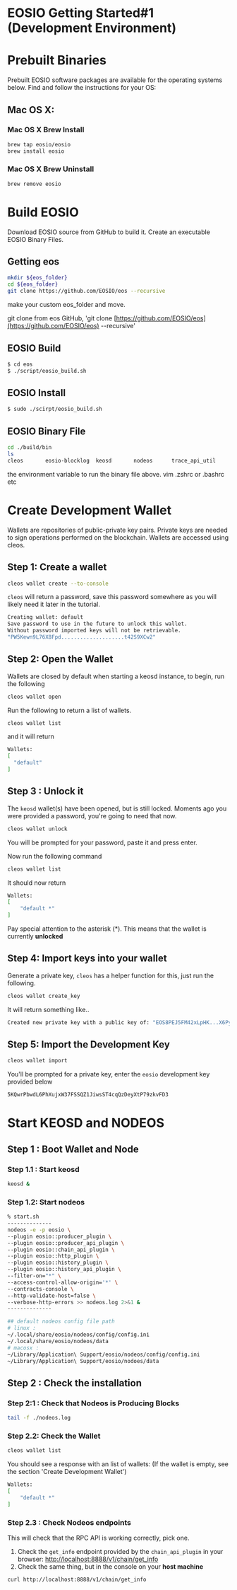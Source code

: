 # EOSIO Getting Started#1 (Development Environment)

# Prebuilt Binaries

Prebuilt EOSIO software packages are available for the operating systems below. Find and follow the instructions for your OS:

## Mac OS X:

### Mac OS X Brew Install

```bash
brew tap eosio/eosio
brew install eosio
```

### Mac OS X Brew Uninstall

```bash
brew remove eosio
```

# Build EOSIO

Download EOSIO source from GitHub to build it. Create an executable EOSIO Binary Files.

## Getting eos

```bash
mkdir ${eos_folder}
cd ${eos_folder}
git clone https://github.com/EOSIO/eos --recursive
```

make your custom eos_folder and move. 

git clone from eos GitHub, 'git clone [https://github.com/EOSIO/eos](https://github.com/EOSIO/eos) --recursive'

## EOSIO Build

```bash
$ cd eos
$ ./script/eosio_build.sh
```

## EOSIO Install

```bash
$ sudo ./scirpt/eosio_build.sh
```

## EOSIO Binary File

```bash
cd ./build/bin
ls
cleos		eosio-blocklog	keosd		nodeos		trace_api_util
```

the environment variable to run the binary file above. vim .zshrc or .bashrc etc

# Create Development Wallet

Wallets are repositories of public-private key pairs. Private keys are needed to sign operations performed on the blockchain. Wallets are accessed using cleos.

## Step 1: Create a wallet

```bash
cleos wallet create --to-console
```

`cleos` will return a password, save this password somewhere as you will likely need it later in the tutorial.

```bash
Creating wallet: default
Save password to use in the future to unlock this wallet.
Without password imported keys will not be retrievable.
"PW5Kewn9L76X8Fpd....................t42S9XCw2"
```

## Step 2: Open the Wallet

Wallets are closed by default when starting a keosd instance, to begin, run the following

```bash
cleos wallet open
```

Run the following to return a list of wallets.

```bash
cleos wallet list
```

and it will return

```bash
Wallets:
[
  "default"
]
```

## Step 3 : Unlock it

The `keosd` wallet(s) have been opened, but is still locked. Moments ago you were provided a password, you're going to need that now.

```bash
cleos wallet unlock
```

You will be prompted for your password, paste it and press enter.

Now run the following command

```bash
cleos wallet list
```

It should now return

```bash
Wallets:
[ 
	"default *"
]
```

Pay special attention to the asterisk (*). This means that the wallet is currently **unlocked**

## Step 4: Import keys into your wallet

Generate a private key, `cleos` has a helper function for this, just run the following.

```bash
cleos wallet create_key
```

It will return something like..

```bash
Created new private key with a public key of: "EOS8PEJ5FM42xLpHK...X6PymQu97KrGDJQY5Y"
```

## Step 5: Import the Development Key

```bash
cleos wallet import
```

You'll be prompted for a private key, enter the `eosio` development key provided below

```bash
5KQwrPbwdL6PhXujxW37FSSQZ1JiwsST4cqQzDeyXtP79zkvFD3
```

# Start KEOSD and NODEOS

## Step 1 : Boot Wallet and Node

### Step 1.1 : Start keosd

```bash
keosd &
```

### Step 1.2: Start nodeos

```bash
% start.sh
--------------
nodeos -e -p eosio \
--plugin eosio::producer_plugin \
--plugin eosio::producer_api_plugin \
--plugin eosio::chain_api_plugin \
--plugin eosio::http_plugin \
--plugin eosio::history_plugin \
--plugin eosio::history_api_plugin \
--filter-on="*" \
--access-control-allow-origin='*' \
--contracts-console \
--http-validate-host=false \
--verbose-http-errors >> nodeos.log 2>&1 &
--------------
```

```bash
## default nodeos config file path
# linux : 
~/.local/share/eosio/nodeos/config/config.ini
~/.local/share/eosio/nodeos/data
# macosx :
~/Library/Application\ Support/eosio/nodeos/config/config.ini
~/Library/Application\ Support/eosio/nodoes/data
```

## Step 2 : Check the installation

### Step 2:1 : Check that Nodeos is Producing Blocks

```bash
tail -f ./nodeos.log
```

### Step 2.2: Check the Wallet

```bash
cleos wallet list
```

You should see a response with an list of wallets: (If the wallet is empty, see the section 'Create Development Wallet')

```bash
Wallets:
[
	"default *"
]
```

### Step 2.3 : Check Nodeos endpoints

This will check that the RPC API is working correctly, pick one.

1. Check the `get_info` endpoint provided by the `chain_api_plugin` in your browser: [http://localhost:8888/v1/chain/get_info](http://localhost:8888/v1/chain/get_info)
2. Check the same thing, but in the console on your **host machine**

```bash
curl http://localhost:8888/v1/chain/get_info
```
